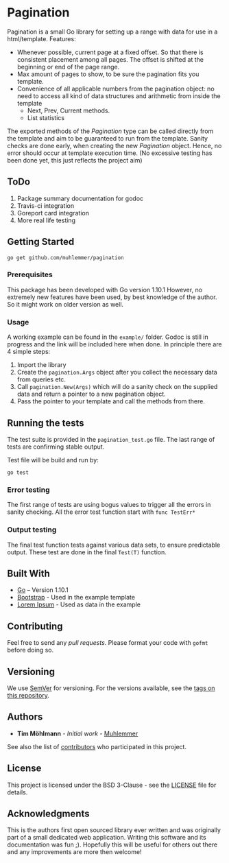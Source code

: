 ﻿# Pagination
Pagination is a small Go library for setting up a range with data for use in a html/template. Features:
* Whenever possible, current page at a fixed offset. So that there is consistent placement among all pages. The offset is shifted at the beginning or end of the page range.
* Max amount of pages to show, to be sure the pagination fits you template.
* Convenience of all applicable numbers from the pagination object: no need to access all kind of data structures and arithmetic from inside the template
  * Next, Prev, Current methods.
  * List statistics 

The exported methods of the *Pagination* type can be called directly from the template and aim to be guaranteed to run from the template. Sanity checks are done early, when creating the new *Pagination* object. Hence, no error should occur at template execution time. (No excessive testing has been done yet, this just reflects the project aim)

## ToDo
1. Package summary documentation for godoc
2. Travis-ci integration
3. Goreport card integration
4. More real life testing

## Getting Started

````Shell
go get github.com/muhlemmer/pagination
````

### Prerequisites

This package has been developed with Go version 1.10.1 However, no extremely new features have been used, by best knowledge of the author. So it might work on older version as well.

### Usage

A working example can be found in the `example/` folder. Godoc is still in progress and the link will be included here when done. In principle there are 4 simple steps:
1. Import the library
2. Create the `pagination.Args` object after you collect the necessary data from queries etc.
3. Call `pagination.New(Args)` which will do a sanity check on the supplied data and return a pointer to a new pagination object.
4. Pass the pointer to your template and call the methods from there.

## Running the tests

The test suite is provided in the `pagination_test.go` file.  The last range of tests are confirming stable output.

Test file will be build and run by:
````Shell
go test
````

### Error testing

The first range of tests are using bogus values to trigger all the errors in sanity checking. All the error test function start with `func TestErr*`

### Output testing

The final test function tests against various data sets, to ensure predictable output. These test are done in the final `Test(T)` function.

## Built With

* [Go](https://golang.org) – Version 1.10.1
* [Bootstrap](http://getbootstrap.com/) - Used in the example template
* [Lorem Ipsum](https://www.lipsum.com/) - Used as data in the example

## Contributing

Feel free to send any *pull requests*. Please format your code with `gofmt` before doing so.

## Versioning

We use [SemVer](http://semver.org/) for versioning. For the versions available, see the [tags on this repository](https://github.com/your/project/tags). 

## Authors

* **Tim Möhlmann** - *Initial work* - [Muhlemmer](https://github.com/muhlemmer)

See also the list of [contributors](https://github.com/muhlemmer/pagination/contributors) who participated in this project.

## License

This project is licensed under the BSD 3-Clause - see the [LICENSE](LICENSE) file for details.

## Acknowledgments

This is the authors first open sourced library ever written and was originally part of a small dedicated web application. Writing this software and its documentation was fun ;). Hopefully this will be useful for others out there and any improvements are more then welcome!
